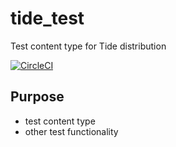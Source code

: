 # tide_test
Test content type for Tide distribution

[![CircleCI](https://circleci.com/gh/dpc-sdp/tide_test.svg?style=svg&circle-token=2395a9f5b7b4212a37c28b26c6a63e007c26d59d)](https://circleci.com/gh/dpc-sdp/tide_test)

## Purpose
- test content type
- other test functionality
